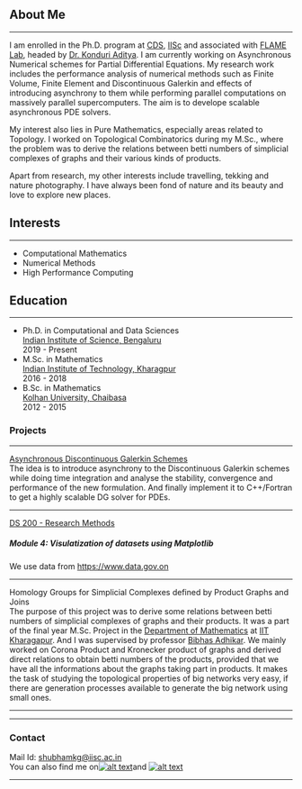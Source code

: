 ## About Me
---
I am enrolled in the Ph.D. program at [CDS](http://cds.iisc.ac.in), [IISc](https://iisc.ac.in) and associated with [FLAME Lab](http://cds.iisc.ac.in/faculty/konduriadi/), headed by [Dr. Konduri Aditya](http://cds.iisc.ac.in/faculty/konduriadi/). I am currently working on Asynchronous Numerical schemes for Partial Differential Equations. My research work includes the performance analysis of numerical methods such as Finite Volume, Finite Element and Discontinuous Galerkin and effects of introducing asynchrony to them while performing parallel computations on massively parallel supercomputers. The aim is to develope scalable asynchronous PDE solvers.

My interest also lies in Pure Mathematics, especially areas related to Topology. I worked on Topological Combinatorics during my M.Sc., where the problem was to derive the relations between betti numbers of simplicial complexes of graphs and their various kinds of products.

Apart from  research, my other interests include travelling, tekking and nature photography. I have always been fond of nature and its beauty and love to explore new places. 

## Interests
---
- Computational Mathematics
- Numerical Methods
- High Performance Computing

## Education
---
  - Ph.D. in Computational and Data Sciences \
    [Indian Institute of Science, Bengaluru](https://iisc.ac.in/) \
    2019 - Present
  - M.Sc. in Mathematics \
    [Indian Institute of Technology, Kharagpur](http://iitkgp.ac.in/) \
    2016 - 2018
  - B.Sc. in Mathematics \
    [Kolhan University, Chaibasa](https://www.kolhanuniversity.ac.in/) \
    2012 - 2015
    
### Projects 
---

[Asynchronous Discontinuous Galerkin Schemes](https://github.com/gshubhamk/dg1d) \
The idea is to introduce asynchrony to the Discontinuous Galerkin schemes while doing time integration and analyse the stability, convergence and performance of the new formulation. And finally implement it to C++/Fortran to get a highly scalable DG solver for PDEs.

---
[DS 200 -  Research Methods](/pdf/sample_presentation.pdf) 
##### Module 4: Visulatization of datasets using Matplotlib
We use data from https://www.data.gov.on

---
Homology Groups for Simplicial Complexes defined by Product Graphs and Joins \
The purpose of this project was to derive some relations between betti numbers of simplicial complexes of graphs and their products. It was a part of the final year M.Sc. Project in the [Department of Mathematics](http://www.iitkgp.ac.in/department/MA) at [IIT Kharagapur](http://www.iitkgp.ac.in). And I was supervised by professor [Bibhas Adhikar](http://www.iitkgp.ac.in/department/MA/faculty/ma-bibhas). We mainly worked on Corona Product and Kronecker product of graphs and derived direct relations to obtain betti numbers of the products, provided that we have all the informations about the graphs taking part in products. It makes the task of studying the topological properties of big networks very easy, if there are generation processes available to generate the big network using small ones.

---
<!-- <p style="font-size:11px">Page template forked from <a href="https://github.com/evanca/quick-portfolio">evanca</a></p> -->
<!-- Remove above link if you don't want to attibute -->
<!-- Please don't remove this: Grab your social icons from https://github.com/carlsednaoui/gitsocial -->

<!-- display the social media buttons in your README -->
---
### Contact
Mail Id: [shubhamkg@iisc.ac.in](mailto:shubhamkg@iisc.ac.in) \
You can also find me on[![alt text][1.1]][1]and [![alt text][2.1]][2]


<!-- links to social media icons -->
<!-- no need to change these -->

<!-- icons with padding -->

[1.1]: http://i.imgur.com/tXSoThF.png (twitter icon with padding)
[2.1]: https://i.stack.imgur.com/gVE0j.png (linkedin)
[3.1]: https://i.stack.imgur.com/tskMh.png (github icon with padding)

<!-- icons without padding -->

[1.2]: http://i.imgur.com/wWzX9uB.png (twitter icon without padding)
[3.2]: http://i.imgur.com/9I6NRUm.png (github icon without padding)


<!-- links to your social media accounts -->
<!-- update these accordingly -->

[1]: https://twitter.com/shubhamtweets2
[2]: https://www.linkedin.com/in/shubham-kumar-goswami-7a4a8795
[3]: https://github.com/gshubhamk


---
